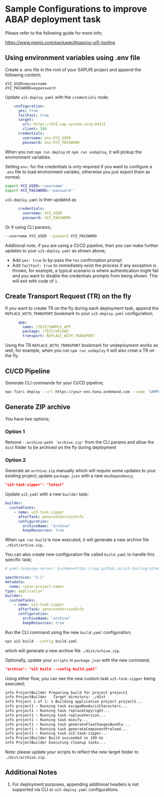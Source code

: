 # Sample Configurations to improve ABAP deployment task

Please refer to the following guide for more info;

https://www.npmjs.com/package/@sap/ux-ui5-tooling

## Using environment variables using .env file

Create a .env file in the root of your SAPUI5 project and append the following content;
```
XYZ_USER=myusername
XYZ_PASSWORD=mypassword
```

Update `ui5-deploy.yaml` with the `credentials` node;

```YAML
    configuration:
      yes: true
      failFast: true
      target:
        url: https://XYZ.sap-system.corp:44311
        client: 200        
      credentials:
        username: env:XYZ_USER
        password: env:XYZ_PASSWORD
```

When you run `npm run deploy` or `npm run undeploy`, it will pickup the environment variables.

Setting `env:` for the credentials is only required if you want to configure a `.env` file to load environment variales, otherwise you just export them as normal;

```bash
export XYZ_USER='~username'
export XYZ_PASSWORD='~password''
```

`ui5-deploy.yaml` is then updated as 
```YAML
      credentials:
        username: XYZ_USER
        password: XYZ_PASSWORD
```
Or if using CLI params;
```bash
--username XYZ_USER --pasword XYZ_PASSWORD
```

Additional note, if you are using a CI/CD pipeline, then you can make further updates to your `ui5-deploy.yaml` as shown above;
- Add `yes: true` to by-pass the `Yes` confirmation prompt
- Add `failFast: true` to immediately exist the process if any exception is thrown, for example, a typical scenario is where authentication might fail and you want to disable the credentials prompts from being shown. This will exit with code of `1`.

## Create Transport Request (TR) on the fly

If you want to create TR on the fly during each deployment task, append the `REPLACE_WITH_TRANSPORT` bookmark to your `ui5-deploy.yaml` configuration;
```YAML
      app:
        name: /TEST/SAMPLE_APP
        package: /TEST/UPLOAD
        transport: REPLACE_WITH_TRANSPORT
```

Using the TR `REPLACE_WITH_TRANSPORT` bookmark for undeployment works as well, for example, when you run `npm run undeploy` it will also creat a TR on the fly.

## CI/CD Pipeline

Generate CLI commands for your CI/CD pipeline;

```bash
npx fiori deploy --url https://your-env.hana.ondemand.com --name 'SAMPLE_APP' --package 'MY_PACKAGE' --transport 'REPLACE_WITH_TRANSPORT' --archive-path 'archive.zip' --username 'env:XYZ_USER' --password 'env:XYZ_PASSWORD' --noConfig --failFast --yes
```

## Generate ZIP archive

You have two options;

### Option 1

Remove `--archive-path 'archive.zip'` from the CLI params and allow the `dist` folder to be archived on the fly during deployment 

### Option 2 

Generate an `archive.zip` manually which will require some updates to your existing project; update `package.json` with a new `devDependency`;
```json
"ui5-task-zipper": "latest"
```

Update `ui5.yaml` with a new `builder` task;
```YAML
builder:
  customTasks:
    - name: ui5-task-zipper
      afterTask: generateVersionInfo
      configuration:
        archiveName: "archive"          
        keepResources: true
```

When `npm run build` is now executed, it will generate a new archive file `./dist/arhive.zip`.

You can also create new configuration file called `build.yaml` to handle this specific task;

```yaml
# yaml-language-server: $schema=https://sap.github.io/ui5-tooling/schema/ui5.yaml.json

specVersion: "3.1"
metadata:
  name: <your-project-name>
type: application  
builder:
  customTasks:
    - name: ui5-task-zipper
      afterTask: generateVersionInfo
      configuration:
        archiveName: "archive"          
        keepResources: true
```
Run the CLI command using the new `build.yaml` configuration;

```bash
npx ui5 build --config build.yaml
```
which will generate a new archive file `./dist/arhive.zip`.

Optionally, update your `scripts` in `package.json` with the new command;

```json
"archive": "ui5 build --config build.yaml"
```

Using either flow, you can see the new custom task `ui5-task-zipper` being executed;
```bash
info ProjectBuilder Preparing build for project project1
info ProjectBuilder   Target directory: ./dist
info Project 1 of 1: ❯ Building application project project1...
info project1 › Running task escapeNonAsciiCharacters...
info project1 › Running task replaceCopyright...
info project1 › Running task replaceVersion...
info project1 › Running task minify...
info project1 › Running task generateFlexChangesBundle...
info project1 › Running task generateComponentPreload...
info project1 › Running task ui5-task-zipper...
info ProjectBuilder Build succeeded in 199 ms
info ProjectBuilder Executing cleanup tasks...
```

Note: please update your scripts to reflect the new target folder to `./dist/archive.zip`.

## Additional Notes

1. For deployment purposes, appending additional headers is not supported via CLI or `ui5-deploy.yaml` configurations.












